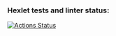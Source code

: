 ### Hexlet tests and linter status:
[![Actions Status](https://github.com/NRomanLee/python-project-83/actions/workflows/hexlet-check.yml/badge.svg)](https://github.com/NRomanLee/python-project-83/actions)